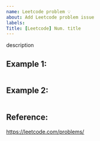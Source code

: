 ```yaml
---
name: Leetcode problem 💡
about: Add Leetcode problem issue
labels:
Title: [Leetcode] Num. title
---
```


description

## Example 1:

```

```

## Example 2:

```

```

## Reference:

https://leetcode.com/problems/
